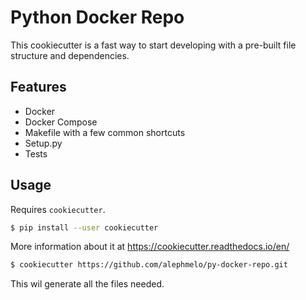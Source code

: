 # Python Docker Repo
This cookiecutter is a fast way to start developing with a pre-built file structure and dependencies.

## Features
- Docker
- Docker Compose
- Makefile with a few common shortcuts
- Setup.py
- Tests

## Usage
Requires `cookiecutter`.

```bash
$ pip install --user cookiecutter
```
More information about it at https://cookiecutter.readthedocs.io/en/

```bash
$ cookiecutter https://github.com/alephmelo/py-docker-repo.git
```

This wil generate all the files needed.